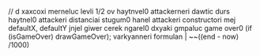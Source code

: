// d
xaxcoxi merneluc levli 1/2 ov haytnvel0
attackerneri dawtic durs haytnel0
attackeri distanciai stugum0 hanel
attackeri constructori mej defaultX, defaultY jnjel
giwer cerek ngarel0
dxyaki gmpaluc game over0 (if (isGameOver) drawGameOver);
varkyanneri formulan | ~~((end - now) /1000)